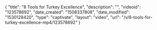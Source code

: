 {
    "title": "8 Tools for Turkey Excellence",
    "description": "",
    "videoid": "123578692",
    "date_created": "1508337808",
    "date_modified": "1530128420",
    "type": "captivate",
    "layout": "video",
    "url": "\/v\/8-tools-for-turkey-excellence-mp4\/123578692"
}